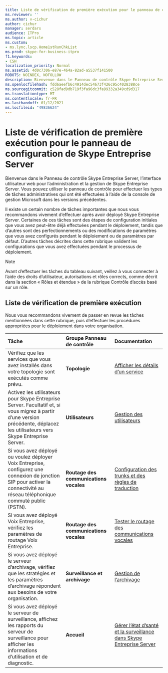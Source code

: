 ```yaml
---
title: Liste de vérification de première exécution pour le panneau de configuration de Skype Entreprise Server
ms.reviewer: ''
ms.author: v-cichur
author: cichur
manager: serdars
audience: ITPro
ms.topic: article
ms.custom:
- ms.lync.lscp.Home1stRunChkList
ms.prod: skype-for-business-itpro
f1.keywords:
- CSH
localization_priority: Normal
ms.assetid: 4d0c7306-e87e-464a-82ad-a5537f141500
ROBOTS: NOINDEX, NOFOLLOW
description: Bienvenue dans le Panneau de contrôle Skype Entreprise Server, l’interface utilisateur web pour l’administration et la gestion de Skype Entreprise Server. Vous pouvez utiliser le panneau de contrôle pour effectuer les types de tâches administratives qui ont été effectuées à l’aide de la console de gestion Microsoft dans les versions précédentes.
ms.openlocfilehash: fdd6aeefb6c4914dec54673f426c95c4028388ce
ms.sourcegitcommit: c528fad9db719f3fa96dc3fa99332a349cd9d317
ms.translationtype: MT
ms.contentlocale: fr-FR
ms.lasthandoff: 01/12/2021
ms.locfileid: "49836624"
---
```

# <a name="first-run-checklist-for-skype-for-business-server-control-panel"></a>Liste de vérification de première exécution pour le panneau de configuration de Skype Entreprise Server

Bienvenue dans le Panneau de contrôle Skype Entreprise Server, l’interface utilisateur web pour l’administration et la gestion de Skype Entreprise Server. Vous pouvez utiliser le panneau de contrôle pour effectuer les types de tâches administratives qui ont été effectuées à l’aide de la console de gestion Microsoft dans les versions précédentes.

Il existe un certain nombre de tâches importantes que nous vous recommandons vivement d’effectuer après avoir déployé Skype Entreprise Server. Certaines de ces tâches sont des étapes de configuration initiales que vous avez peut-être déjà effectuées pendant le déploiement, tandis que d’autres sont des perfectionnements ou des modifications de paramètres que vous avez configurés pendant le déploiement ou de paramètres par défaut. D’autres tâches décrites dans cette rubrique valident les configurations que vous avez effectuées pendant le processus de déploiement.

> [!NOTE]
> Avant d’effectuer les tâches du tableau suivant, veillez à vous connecter à l’aide des droits d’utilisateur, autorisations et rôles corrects, comme décrit dans la section « Rôles et étendue » de la rubrique Contrôle d’accès basé sur un rôle. [](https://technet.microsoft.com/library/41204ba3-ce5b-41a8-a6c3-b444468fa328.aspx)

## <a name="first-run-checklist"></a>Liste de vérification de première exécution

Nous vous recommandons vivement de passer en revue les tâches mentionnées dans cette rubrique, puis d’effectuer les procédures appropriées pour le déploiement dans votre organisation.

|**Tâche**|**Groupe Panneau de contrôle**|**Documentation**|
|:-----|:-----|:-----|
|Vérifiez que les services que vous avez installés dans votre topologie sont exécutés comme prévu.  <br/> |**Topologie** <br/> |[Afficher les détails d’un service](https://technet.microsoft.com/library/bc8e8202-cd68-47e4-95b2-bb36e51cc124.aspx) <br/> |
|Activez les utilisateurs pour Skype Entreprise Server. Facultatif et, si vous migrez à partir d’une version précédente, déplacez les utilisateurs vers Skype Entreprise Server.  <br/> |**Utilisateurs** <br/> |[Gestion des utilisateurs](https://technet.microsoft.com/library/8021087e-5084-4a39-9fef-ab9376c6d371.aspx) <br/> |
|Si vous avez déployé ou voulez déployer Voix Entreprise, configurez une connexion de jonction SIP pour activer la connectivité au réseau téléphonique commuté public (PSTN).  <br/> |**Routage des communications vocales** <br/> |[Configuration des trunks et des règles de traduction](https://technet.microsoft.com/library/0c339511-a185-484e-94f0-dbe918b7e48a.aspx) <br/> |
|Si vous avez déployé Voix Entreprise, vérifiez les paramètres de routage Voix Entreprise.  <br/> |**Routage des communications vocales** <br/> |[Tester le routage des communications vocales](https://technet.microsoft.com/library/d3aae909-fef6-440f-b144-0b62dc82bf5d.aspx) <br/> |
|Si vous avez déployé le serveur d’archivage, vérifiez que les stratégies et les paramètres d’archivage répondent aux besoins de votre organisation.  <br/> |**Surveillance et archivage** <br/> |[Gestion de l’archivage](https://technet.microsoft.com/library/48c6cc8c-c2c1-4534-9a8a-fd5eb738076a.aspx) <br/> |
|Si vous avez déployé le serveur de surveillance, affichez les rapports du serveur de surveillance pour afficher les informations d’utilisation et de diagnostic.  <br/> |**Accueil** <br/> |[Gérer l’état d’santé et la surveillance dans Skype Entreprise Server](../../../manage/health-and-monitoring/health-and-monitoring.md) <br/> |


